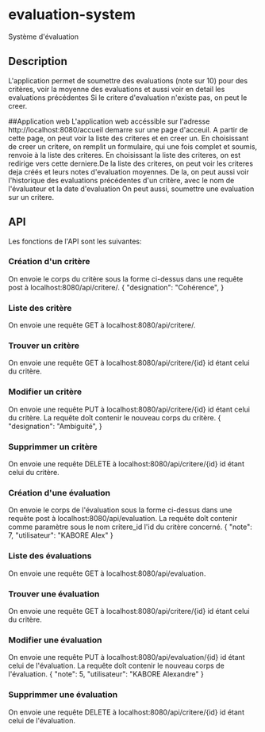 # evaluation-system
Système d'évaluation

## Description
L'application permet de soumettre des evaluations (note sur 10) pour des critères, voir la moyenne des evaluations et aussi voir en detail les evaluations précédentes
Si le critere d'evaluation n'existe pas, on peut le creer.

##Application web
L'application web accéssible sur l'adresse http://localhost:8080/accueil  demarre sur une page d'acceuil. 
A partir de cette page, on peut voir la liste des criteres et en creer un. 
En choisissant de creer un critere, on remplit un formulaire, qui une fois complet et soumis, renvoie à la liste des criteres. 
En choisissant la liste des criteres, on est redirige vers cette derniere.De la liste des criteres, on peut voir les criteres deja créés et leurs notes d'evaluation moyennes.
De la, on peut aussi voir l'historique des evaluations précédentes d'un critère, avec le nom de l'évaluateur et la date d'evaluation
On peut aussi, soumettre une evaluation sur un critere. 
    
## API
Les fonctions de l'API sont les suivantes:

### Création d'un critère
On envoie le corps du critère sous la forme ci-dessus dans une requête post à localhost:8080/api/critere/.
{
		"designation": "Cohérence",
}

### Liste des critère
On envoie une requête GET à localhost:8080/api/critere/.

### Trouver un critère
On envoie une requête GET à localhost:8080/api/critere/{id} id étant celui du critère.

### Modifier un critère
On envoie une requête PUT à localhost:8080/api/critere/{id} id étant celui du critère. La requête doît contenir  le nouveau corps du critère.
{
		"designation": "Ambiguité",
}

### Supprimmer un critère
On envoie une requête DELETE à localhost:8080/api/critere/{id} id étant celui du critère.

### Création d'une évaluation
On envoie le corps de l'évaluation sous la forme ci-dessus dans une requête post à localhost:8080/api/evaluation. La requête doît contenir comme paramètre sous le nom critere_id l'id du critère concerné.
{
	"note": 7,
	"utilisateur": "KABORE Alex"
}

### Liste des évaluations
On envoie une requête GET à localhost:8080/api/evaluation.

### Trouver une évaluation 
On envoie une requête GET à localhost:8080/api/critere/{id} id étant celui du critère.

### Modifier une évaluation
On envoie une requête PUT à localhost:8080/api/evaluation/{id} id étant celui de l'évaluation. La requête doît contenir  le nouveau corps de l'évaluation.
{
	"note": 5,
	"utilisateur": "KABORE Alexandre"
}

### Supprimmer une évaluation
On envoie une requête DELETE à localhost:8080/api/critere/{id} id étant celui de l'évaluation.
   
